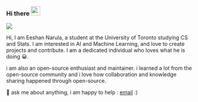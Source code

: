 ### Hi there <img src="https://media.giphy.com/media/hvRJCLFzcasrR4ia7z/giphy.gif" width="25px">

![](https://visitor-badge.glitch.me/badge?page_id=eeshannarula29.eeshannarula29)

Hi, I am Eeshan Narula, a student at the University of Toronto studying CS and Stats. I am interested in AI and Machine Learning, and love to create projects and contribute. I am a dedicated individual who loves what he is doing 😀. 

i am also an open-source enthusiast and maintainer. i learned a lot from the open-source community and i love how collaboration and knowledge sharing happened through open-source.

💬 ask me about anything, i am happy to help : [email](eeshannarula29@gmail.com) :)





